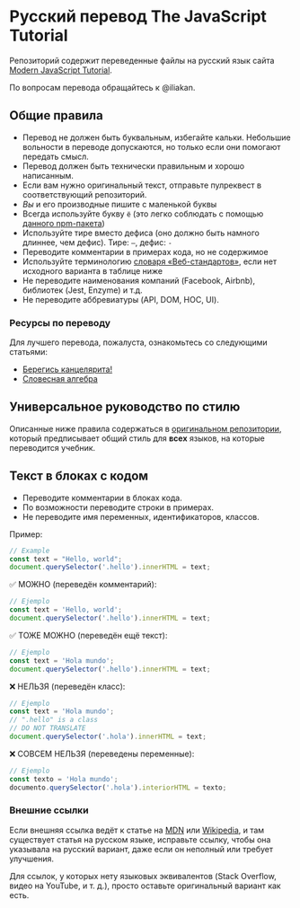 # Русский перевод The JavaScript Tutorial

Репозиторий содержит переведенные файлы на русский язык сайта [Modern JavaScript Tutorial](https://javascript.info).

<!--
Текущий прогресс: 
Пожалуйста, используйте этот ишью, если вы хотите что-то перевести и узнать.
--> 

По вопросам перевода обращайтесь к @iliakan.

## Общие правила

- Перевод не должен быть буквальным, избегайте кальки. Небольшие вольности в переводе допускаются, но только если они помогают передать смысл.
- Перевод должен быть технически правильным и хорошо написанным.
- Если вам нужно оригинальный текст, отправьте пулреквест в соответствующий репозиторий.
- _Вы_ и его производные пишите с маленькой буквы
- Всегда используйте букву `ё` (это легко соблюдать с помощью [данного npm-пакета](https://github.com/hcodes/eyo))
- Используйте тире вместо дефиса (оно должно быть намного длиннее, чем дефис). Тире: `—`, дефис: `-`
- Переводите комментарии в примерах кода, но не содержимое
- Используйте терминологию [словаря «Веб-стандартов»](https://github.com/web-standards-ru/dictionary), если нет исходного варианта в таблице ниже
- Не переводите наименования компаний (Facebook, Airbnb), библиотек (Jest, Enzyme) и т.д.
- Не переводите аббревиатуры (API, DOM, HOC, UI).

### Ресурсы по переводу

Для лучшего перевода, пожалуста, ознакомьтесь со следующими статьями:

* [Берегись канцелярита!](http://www.vavilon.ru/noragal/slovo2.html)
* [Словесная алгебра](http://www.vavilon.ru/noragal/slovo4.html)

## Универсальное руководство по стилю

Описанные ниже правила содержаться в [оригинальном репозитории](https://github.com/javascript-tutorial/en.javascript.info/blob/master/TRANSLATION.md), который предписывает общий стиль для **всех** языков, на которые переводится учебник.

## Текст в блоках с кодом

- Переводите комментарии в блоках кода.
- По возможности переводите строки в примерах.
- Не переводите имя переменных, идентификаторов, классов.

Пример:

```js
// Example
const text = "Hello, world";
document.querySelector('.hello').innerHTML = text;
```

✅ МОЖНО (переведён комментарий):

```js
// Ejemplo
const text = 'Hello, world';
document.querySelector('.hello').innerHTML = text;
```

✅ ТОЖЕ МОЖНО (переведён ещё текст):

```js
// Ejemplo
const text = 'Hola mundo';
document.querySelector('.hello').innerHTML = text;
```

❌ НЕЛЬЗЯ (переведён класс):

```js
// Ejemplo
const text = 'Hola mundo';
// ".hello" is a class
// DO NOT TRANSLATE
document.querySelector('.hola').innerHTML = text;
```

❌ СОВСЕМ НЕЛЬЗЯ (переведены переменные):

```js
// Ejemplo
const texto = 'Hola mundo';
documento.querySelector('.hola').interiorHTML = texto;
```

### Внешние ссылки

Если внешняя ссылка ведёт к статье на [MDN] или [Wikipedia], и там существует статья на русском языке, исправьте ссылку, чтобы она указывала на русский вариант, даже если он неполный или требует улучшения.

[MDN]: https://developer.mozilla.org/en-US/
[Wikipedia]: https://en.wikipedia.org/wiki/Main_Page

Для ссылок, у которых нету языковых эквивалентов (Stack Overflow, видео на YouTube, и т. д.), просто оставьте оригинальный вариант как есть.

<!-- скоро

## Соглашение по переводу (глоссарий)

**Пожалуйста, поддерживайте глоссарий в алфавитном порядке.**

| Оригинальный термин | Перевод |
| ------------------ | ---------- |

-->
